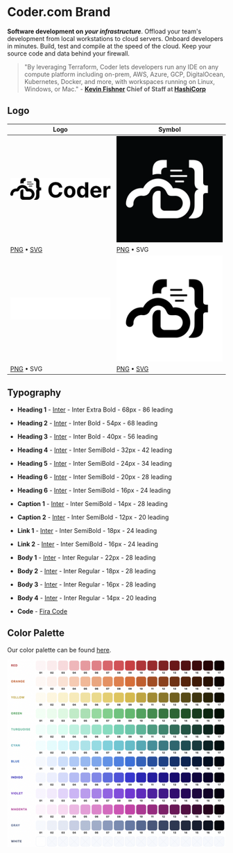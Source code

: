 # Coder.com Brand

**Software development on _your infrastructure_**. Offload your team's development from local workstations to cloud servers. Onboard developers in minutes. Build, test and compile at the speed of the cloud. Keep your source code and data behind your firewall.

> "By leveraging Terraform, Coder lets developers run any IDE on any compute platform including on-prem, AWS, Azure, GCP, DigitalOcean, Kubernetes, Docker, and more, with workspaces running on Linux, Windows, or Mac." - **[Kevin Fishner](https://www.linkedin.com/in/kevinfishner) Chief of Staff at [HashiCorp](https://hashicorp.com/)**


## Logo

| Logo | Symbol |
|-|-|
| ![](https://github.com/coder/presskit/blob/main/logos/coder%20logo%20transparent%20strip%20black.png?raw=true) | ![](https://github.com/coder/presskit/blob/main/logos/coder%20logo%20black%20square.png?raw=true) |
| [PNG](https://github.com/coder/presskit/blob/main/logos/coder%20logo%20transparent%20strip%20black.png?raw=true) • [SVG](https://github.com/coder/presskit/blob/main/logos/coder%20logo%20transparent%20strip%20black.svg?raw=true) | [PNG](https://github.com/coder/presskit/blob/main/logos/coder%20logo%20black%20square.png?raw=true) • SVG |
| ![](https://github.com/coder/presskit/blob/main/logos/coder%20logo%20transparent%20strip%20white.png?raw=true) | ![](https://github.com/coder/presskit/blob/main/logos/coder%20logo%20white%20square.png?raw=true) |
| [PNG](https://github.com/coder/presskit/blob/main/logos/coder%20logo%20transparent%20strip%20white.png?raw=true) • SVG | [PNG](https://github.com/coder/presskit/blob/main/logos/coder%20logo%20white%20square.png?raw=true) • [SVG](https://github.com/coder/presskit/blob/main/logos/coder%20logo%20transparent%20black.svg?raw=true) |

## Typography

- **Heading 1** - [Inter](https://rsms.me/inter/) - Inter Extra Bold - 68px - 86 leading
- **Heading 2** - [Inter](https://rsms.me/inter/) - Inter Bold - 54px - 68 leading
- **Heading 3** - [Inter](https://rsms.me/inter/) - Inter Bold - 40px - 56 leading
- **Heading 4** - [Inter](https://rsms.me/inter/) - Inter SemiBold - 32px - 42 leading
- **Heading 5** - [Inter](https://rsms.me/inter/) - Inter SemiBold - 24px - 34 leading
- **Heading 6** - [Inter](https://rsms.me/inter/) - Inter SemiBold - 20px - 28 leading
- **Heading 6** - [Inter](https://rsms.me/inter/) - Inter SemiBold - 16px - 24 leading

- **Caption 1** - [Inter](https://rsms.me/inter/) - Inter SemiBold - 14px - 28 leading
- **Caption 2** - [Inter](https://rsms.me/inter/) - Inter SemiBold - 12px - 20 leading

- **Link 1** - [Inter](https://rsms.me/inter/) - Inter SemiBold - 18px - 24 leading
- **Link 2** - [Inter](https://rsms.me/inter/) - Inter SemiBold - 16px - 24 leading

- **Body 1** - [Inter](https://rsms.me/inter/) - Inter Regular - 22px - 28 leading
- **Body 2** - [Inter](https://rsms.me/inter/) - Inter Regular - 18px - 28 leading
- **Body 3** - [Inter](https://rsms.me/inter/) - Inter Regular - 16px - 28 leading
- **Body 4** - [Inter](https://rsms.me/inter/) - Inter Regular - 14px - 20 leading

- **Code** - [Fira Code](https://github.com/tonsky/FiraCode)

## Color Palette

Our color palette can be found [here](https://codepen.io/hkfoster/pen/YzeYRwR).


![](https://github.com/coder/presskit/blob/main/color-palette.png)

